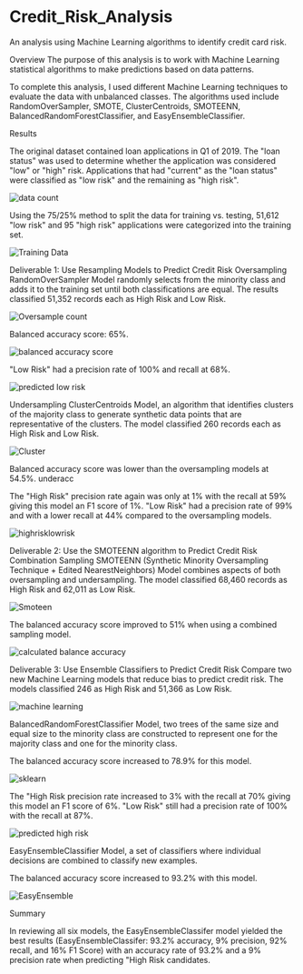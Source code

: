 # Credit_Risk_Analysis

An analysis using Machine Learning algorithms to identify credit card risk.

Overview
The purpose of this analysis is to work with Machine Learning statistical algorithms to make predictions based on data patterns. 

To complete this analysis, I used different Machine Learning techniques to evaluate the data with unbalanced classes.  The algorithms used include RandomOverSampler, SMOTE, ClusterCentroids, SMOTEENN, BalancedRandomForestClassifier, and EasyEnsembleClassifier.

Results

The original dataset contained loan applications in Q1 of 2019. The "loan status" was used to determine whether the application was considered "low" or "high" risk. Applications that had "current" as the "loan status" were classified as "low risk" and the remaining as "high risk". 

![data count](https://user-images.githubusercontent.com/108476566/204305069-c18aec77-3476-486f-8e90-e40041218107.png)


Using the 75/25% method to split the data for training vs. testing, 51,612 "low risk" and 95 "high risk" applications were categorized into the training set.

![Training Data](https://user-images.githubusercontent.com/108476566/204307022-0c34901d-e235-4ffb-be6a-cee18aea8a72.png)

Deliverable 1: Use Resampling Models to Predict Credit Risk
Oversampling
RandomOverSampler Model randomly selects from the minority class and adds it to the training set until both classifications are equal. The results classified 51,352 records each as High Risk and Low Risk.

![Oversample count](https://user-images.githubusercontent.com/108476566/204307636-ec39f634-7cab-4ff8-a8b6-8e7a96da6c3e.png)

Balanced accuracy score: 65%.

![balanced accuracy score](https://user-images.githubusercontent.com/108476566/204317225-6f7e6182-243a-410d-8010-81a6399a3047.png)


"Low Risk" had a precision rate of 100% and recall at 68%.

![predicted low risk](https://user-images.githubusercontent.com/108476566/204317952-03a7644a-3268-45c3-afc6-638e36db7896.png)


Undersampling
ClusterCentroids Model, an algorithm that identifies clusters of the majority class to generate synthetic data points that are representative of the clusters. The model classified 260 records each as High Risk and Low Risk.

![Cluster](https://user-images.githubusercontent.com/108476566/204319799-5e56a2e6-9de8-46c8-944a-51d1e638b875.png)


Balanced accuracy score was lower than the oversampling models at 54.5%.
underacc

The "High Risk" precision rate again was only at 1% with the recall at 59% giving this model an F1 score of 1%.
"Low Risk" had a precision rate of 99% and with a lower recall at 44% compared to the oversampling models.

![highrisklowrisk](https://user-images.githubusercontent.com/108476566/204320745-0f4dfb59-fad7-4b0d-9f4a-a7ef81202fdc.png)


Deliverable 2: Use the SMOTEENN algorithm to Predict Credit Risk
Combination Sampling
SMOTEENN (Synthetic Minority Oversampling Technique + Edited NearestNeighbors) Model combines aspects of both oversampling and undersampling. The model classified 68,460 records as High Risk and 62,011 as Low Risk.

![Smoteen](https://user-images.githubusercontent.com/108476566/204321671-ed18cc6b-acb1-49c8-b972-262b4f93d560.png)


The balanced accuracy score improved to 51% when using a combined sampling model.

![calculated balance accuracy](https://user-images.githubusercontent.com/108476566/204322323-add194c9-6e9f-4535-8e2b-698cada0e388.png)


Deliverable 3: Use Ensemble Classifiers to Predict Credit Risk
Compare two new Machine Learning models that reduce bias to predict credit risk. The models classified 246 as High Risk and 51,366 as Low Risk.

![machine learning](https://user-images.githubusercontent.com/108476566/204323461-013e1674-7092-41a1-a78d-65527936d831.png)


BalancedRandomForestClassifier Model, two trees of the same size and equal size to the minority class are constructed to represent one for the majority class and one for the minority class.

The balanced accuracy score increased to 78.9% for this model.

![sklearn](https://user-images.githubusercontent.com/108476566/204324052-4dc53bfb-f1c0-4d98-8a24-b743b2cad4fd.png)


The "High Risk precision rate increased to 3% with the recall at 70% giving this model an F1 score of 6%.
"Low Risk" still had a precision rate of 100% with the recall at 87%.

![predicted high risk](https://user-images.githubusercontent.com/108476566/204324601-55bcffa6-dd69-4705-9e0b-4c92813a3ac2.png)

EasyEnsembleClassifier Model, a set of classifiers where individual decisions are combined to classify new examples.

The balanced accuracy score increased to 93.2% with this model.

![EasyEnsemble](https://user-images.githubusercontent.com/108476566/204325478-c902f743-ebf6-4f84-a232-db5955d32214.png)



Summary

In reviewing all six models, the EasyEnsembleClassifer model yielded the best results (EasyEnsembleClassifer: 93.2% accuracy, 9% precision, 92% recall, and 16% F1 Score) with an accuracy rate of 93.2% and a 9% precision rate when predicting "High Risk candidates. 
